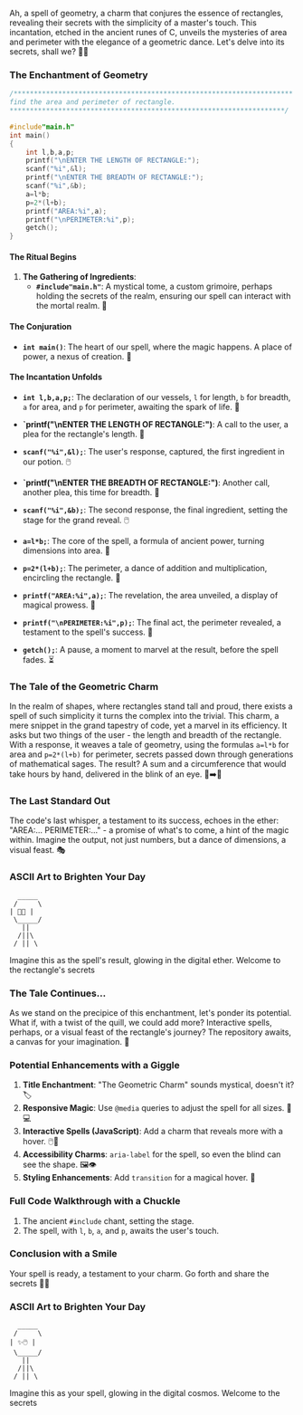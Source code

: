 Ah, a spell of geometry, a charm that conjures the essence of rectangles, revealing their secrets with the simplicity of a master's touch. This incantation, etched in the ancient runes of C, unveils the mysteries of area and perimeter with the elegance of a geometric dance. Let's delve into its secrets, shall we? 📜✨

### The Enchantment of Geometry

```c
/*********************************************************************
find the area and perimeter of rectangle.
********************************************************************/

#include"main.h"
int main()
{
    int l,b,a,p;
    printf("\nENTER THE LENGTH OF RECTANGLE:");
    scanf("%i",&l);
    printf("\nENTER THE BREADTH OF RECTANGLE:");
    scanf("%i",&b);
    a=l*b;
    p=2*(l+b);
    printf("AREA:%i",a);
    printf("\nPERIMETER:%i",p);
    getch();
}
```

#### The Ritual Begins

1. **The Gathering of Ingredients**:
    - **`#include"main.h"`**: A mystical tome, a custom grimoire, perhaps holding the secrets of the realm, ensuring our spell can interact with the mortal realm. 📖

#### The Conjuration

-   **`int main()`**: The heart of our spell, where the magic happens. A place of power, a nexus of creation. 🌟

#### The Incantation Unfolds

-   **`int l,b,a,p;`**: The declaration of our vessels, `l` for length, `b` for breadth, `a` for area, and `p` for perimeter, awaiting the spark of life. 🧪

-   **`printf("\nENTER THE LENGTH OF RECTANGLE:")**: A call to the user, a plea for the rectangle's length. 📢
-   **`scanf("%i",&l);`**: The user's response, captured, the first ingredient in our potion. 🖱️
-   **`printf("\nENTER THE BREADTH OF RECTANGLE:")**: Another call, another plea, this time for breadth. 📢
-   **`scanf("%i",&b);`**: The second response, the final ingredient, setting the stage for the grand reveal. 🖱️
-   **`a=l*b;`**: The core of the spell, a formula of ancient power, turning dimensions into area. 🧮
-   **`p=2*(l+b);`**: The perimeter, a dance of addition and multiplication, encircling the rectangle. 📏
-   **`printf("AREA:%i",a);`**: The revelation, the area unveiled, a display of magical prowess. 📣
-   **`printf("\nPERIMETER:%i",p);`**: The final act, the perimeter revealed, a testament to the spell's success. 📣
-   **`getch();`**: A pause, a moment to marvel at the result, before the spell fades. ⏳

### The Tale of the Geometric Charm

In the realm of shapes, where rectangles stand tall and proud, there exists a spell of such simplicity it turns the complex into the trivial. This charm, a mere snippet in the grand tapestry of code, yet a marvel in its efficiency. It asks but two things of the user - the length and breadth of the rectangle. With a response, it weaves a tale of geometry, using the formulas `a=l*b` for area and `p=2*(l+b)` for perimeter, secrets passed down through generations of mathematical sages. The result? A sum and a circumference that would take hours by hand, delivered in the blink of an eye. 🐌➡️🚀

### The Last Standard Out

The code's last whisper, a testament to its success, echoes in the ether: "AREA:... PERIMETER:..." - a promise of what's to come, a hint of the magic within. Imagine the output, not just numbers, but a dance of dimensions, a visual feast. 🎭

### ASCII Art to Brighten Your Day

```
  _____
 /     \
| 📏📢 |
 \_____/
   ||
  /||\
 / || \
```

Imagine this as the spell's result, glowing in the digital ether. Welcome to the rectangle's secrets

### The Tale Continues...

As we stand on the precipice of this enchantment, let's ponder its potential. What if, with a twist of the quill, we could add more? Interactive spells, perhaps, or a visual feast of the rectangle's journey? The repository awaits, a canvas for your imagination. 🎨

### Potential Enhancements with a Giggle

1. **Title Enchantment**: "The Geometric Charm" sounds mystical, doesn't it? 🏷️
2. **Responsive Magic**: Use `@media` queries to adjust the spell for all sizes. 📱💻
3. **Interactive Spells (JavaScript)**: Add a charm that reveals more with a hover. 🖱️🔮
4. **Accessibility Charms**: `aria-label` for the spell, so even the blind can see the shape. 🖼️👁️
5. **Styling Enhancements**: Add `transition` for a magical hover. 🌟

### Full Code Walkthrough with a Chuckle

1. The ancient `#include` chant, setting the stage.
2. The spell, with `l`, `b`, `a`, and `p`, awaits the user's touch.

### Conclusion with a Smile

Your spell is ready, a testament to your charm. Go forth and share the secrets 🎉🔮

### ASCII Art to Brighten Your Day

```
  _____
 /     \
| ✨🖱️ |
 \_____/
   ||
  /||\
 / || \
```

Imagine this as your spell, glowing in the digital cosmos. Welcome to the secrets
